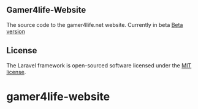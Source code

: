 ## Gamer4life-Website
The source code to the gamer4life.net website. Currently in beta <a href="beta.gamer4life.net">Beta version</a>
## License

The Laravel framework is open-sourced software licensed under the [MIT license](https://opensource.org/licenses/MIT).
# gamer4life-website
